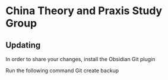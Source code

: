 # China Theory and Praxis Study Group

## Updating
In order to share your changes, install the Obsidian Git plugin

Run the following command
Git create backup
